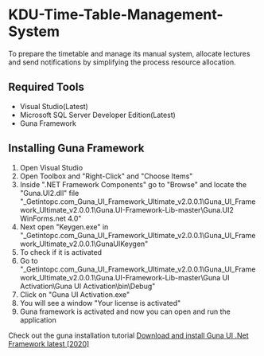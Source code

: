 # KDU-Time-Table-Management-System
To prepare the timetable and manage its manual system, allocate lectures and send notifications by simplifying the process resource allocation.

## Required Tools
- Visual Studio(Latest)
- Microsoft SQL Server Developer Edition(Latest)
- Guna Framework


## Installing Guna Framework
1. Open Visual Studio
2. Open Toolbox and "Right-Click" and "Choose Items"
3. Inside ".NET Framework Components" go to "Browse" and locate the "Guna.UI2.dll" file
    "_Getintopc.com_Guna_UI_Framework_Ultimate_v2.0.0.1\Guna_UI_Framework_Ultimate_v2.0.0.1\Guna.UI-Framework-Lib-master\Guna.UI2 WinForms\.net 4.0"
4. Next open "Keygen.exe" in "_Getintopc.com_Guna_UI_Framework_Ultimate_v2.0.0.1\Guna_UI_Framework_Ultimate_v2.0.0.1\GunaUIKeygen"
5. To check if it is activated
6. Go to "_Getintopc.com_Guna_UI_Framework_Ultimate_v2.0.0.1\Guna_UI_Framework_Ultimate_v2.0.0.1\Guna.UI-Framework-Lib-master\Guna UI Activation\Guna UI Activation\bin\Debug"
7. Click on "Guna UI Activation.exe"
8. You will see a window "Your license is activated"
9. Guna framework is activated and now you can open and run the application

Check out the guna installation tutorial [Download and install Guna UI .Net Framework latest [2020]](https://www.youtube.com/watch?v=Rx40_T_yPZ0&t=130s)
